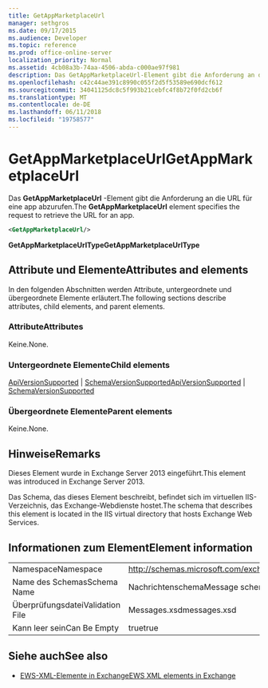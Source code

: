 ```yaml
---
title: GetAppMarketplaceUrl
manager: sethgros
ms.date: 09/17/2015
ms.audience: Developer
ms.topic: reference
ms.prod: office-online-server
localization_priority: Normal
ms.assetid: 4cb08a3b-74aa-4506-abda-c000ae97f981
description: Das GetAppMarketplaceUrl-Element gibt die Anforderung an die URL für eine app abzurufen.
ms.openlocfilehash: c42c44ae391c8990c055f2d5f53589e690dcf612
ms.sourcegitcommit: 34041125dc8c5f993b21cebfc4f8b72f0fd2cb6f
ms.translationtype: MT
ms.contentlocale: de-DE
ms.lasthandoff: 06/11/2018
ms.locfileid: "19758577"
---
```

# <a name="getappmarketplaceurl"></a><span data-ttu-id="9195e-103">GetAppMarketplaceUrl</span><span class="sxs-lookup"><span data-stu-id="9195e-103">GetAppMarketplaceUrl</span></span>

<span data-ttu-id="9195e-104">Das **GetAppMarketplaceUrl** -Element gibt die Anforderung an die URL für eine app abzurufen.</span><span class="sxs-lookup"><span data-stu-id="9195e-104">The **GetAppMarketplaceUrl** element specifies the request to retrieve the URL for an app.</span></span> 
  
```XML
<GetAppMarketplaceUrl/>
```

 <span data-ttu-id="9195e-105">**GetAppMarketplaceUrlType**</span><span class="sxs-lookup"><span data-stu-id="9195e-105">**GetAppMarketplaceUrlType**</span></span>
## <a name="attributes-and-elements"></a><span data-ttu-id="9195e-106">Attribute und Elemente</span><span class="sxs-lookup"><span data-stu-id="9195e-106">Attributes and elements</span></span>

<span data-ttu-id="9195e-107">In den folgenden Abschnitten werden Attribute, untergeordnete und übergeordnete Elemente erläutert.</span><span class="sxs-lookup"><span data-stu-id="9195e-107">The following sections describe attributes, child elements, and parent elements.</span></span>
  
### <a name="attributes"></a><span data-ttu-id="9195e-108">Attribute</span><span class="sxs-lookup"><span data-stu-id="9195e-108">Attributes</span></span>

<span data-ttu-id="9195e-109">Keine.</span><span class="sxs-lookup"><span data-stu-id="9195e-109">None.</span></span>
  
### <a name="child-elements"></a><span data-ttu-id="9195e-110">Untergeordnete Elemente</span><span class="sxs-lookup"><span data-stu-id="9195e-110">Child elements</span></span>

<span data-ttu-id="9195e-111">[ApiVersionSupported](apiversionsupported.md) | [SchemaVersionSupported](schemaversionsupported.md)</span><span class="sxs-lookup"><span data-stu-id="9195e-111">[ApiVersionSupported](apiversionsupported.md) | [SchemaVersionSupported](schemaversionsupported.md)</span></span>
  
### <a name="parent-elements"></a><span data-ttu-id="9195e-112">Übergeordnete Elemente</span><span class="sxs-lookup"><span data-stu-id="9195e-112">Parent elements</span></span>

<span data-ttu-id="9195e-113">Keine.</span><span class="sxs-lookup"><span data-stu-id="9195e-113">None.</span></span>
  
## <a name="remarks"></a><span data-ttu-id="9195e-114">Hinweise</span><span class="sxs-lookup"><span data-stu-id="9195e-114">Remarks</span></span>

<span data-ttu-id="9195e-115">Dieses Element wurde in Exchange Server 2013 eingeführt.</span><span class="sxs-lookup"><span data-stu-id="9195e-115">This element was introduced in Exchange Server 2013.</span></span>
  
<span data-ttu-id="9195e-116">Das Schema, das dieses Element beschreibt, befindet sich im virtuellen IIS-Verzeichnis, das Exchange-Webdienste hostet.</span><span class="sxs-lookup"><span data-stu-id="9195e-116">The schema that describes this element is located in the IIS virtual directory that hosts Exchange Web Services.</span></span>
  
## <a name="element-information"></a><span data-ttu-id="9195e-117">Informationen zum Element</span><span class="sxs-lookup"><span data-stu-id="9195e-117">Element information</span></span>

|||
|:-----|:-----|
|<span data-ttu-id="9195e-118">Namespace</span><span class="sxs-lookup"><span data-stu-id="9195e-118">Namespace</span></span>  <br/> |http://schemas.microsoft.com/exchange/services/2006/messages  <br/> |
|<span data-ttu-id="9195e-119">Name des Schemas</span><span class="sxs-lookup"><span data-stu-id="9195e-119">Schema Name</span></span>  <br/> |<span data-ttu-id="9195e-120">Nachrichtenschema</span><span class="sxs-lookup"><span data-stu-id="9195e-120">Message schema</span></span>  <br/> |
|<span data-ttu-id="9195e-121">Überprüfungsdatei</span><span class="sxs-lookup"><span data-stu-id="9195e-121">Validation File</span></span>  <br/> |<span data-ttu-id="9195e-122">Messages.xsd</span><span class="sxs-lookup"><span data-stu-id="9195e-122">messages.xsd</span></span>  <br/> |
|<span data-ttu-id="9195e-123">Kann leer sein</span><span class="sxs-lookup"><span data-stu-id="9195e-123">Can Be Empty</span></span>  <br/> |<span data-ttu-id="9195e-124">true</span><span class="sxs-lookup"><span data-stu-id="9195e-124">true</span></span>  <br/> |
   
## <a name="see-also"></a><span data-ttu-id="9195e-125">Siehe auch</span><span class="sxs-lookup"><span data-stu-id="9195e-125">See also</span></span>



- [<span data-ttu-id="9195e-126">EWS-XML-Elemente in Exchange</span><span class="sxs-lookup"><span data-stu-id="9195e-126">EWS XML elements in Exchange</span></span>](ews-xml-elements-in-exchange.md)


